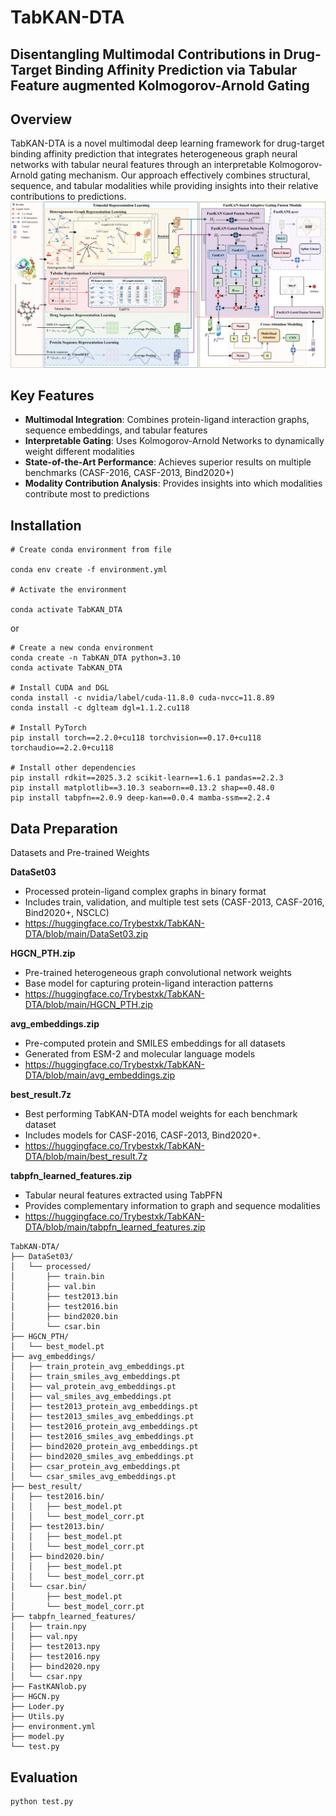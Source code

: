 # TabKAN-DTA

## Disentangling Multimodal Contributions in Drug-Target Binding Affinity Prediction via Tabular Feature augmented Kolmogorov-Arnold Gating

## Overview

TabKAN-DTA is a novel multimodal deep learning framework for drug-target binding affinity prediction that integrates heterogeneous graph neural networks with tabular neural features through an interpretable Kolmogorov-Arnold gating mechanism. Our approach effectively combines structural, sequence, and tabular modalities while providing insights into their relative contributions to predictions.
![TabKAN-DTA Model Architecture](https://raw.githubusercontent.com/trybestxk/TabKAN-DTA/main/tabKANmodel.png)


## Key Features

- **Multimodal Integration**: Combines protein-ligand interaction graphs, sequence embeddings, and tabular features
- **Interpretable Gating**: Uses Kolmogorov-Arnold Networks to dynamically weight different modalities
- **State-of-the-Art Performance**: Achieves superior results on multiple benchmarks (CASF-2016, CASF-2013, Bind2020+)
- **Modality Contribution Analysis**: Provides insights into which modalities contribute most to predictions

## Installation

```
# Create conda environment from file

conda env create -f environment.yml

# Activate the environment

conda activate TabKAN_DTA
```

or

```
# Create a new conda environment
conda create -n TabKAN_DTA python=3.10
conda activate TabKAN_DTA

# Install CUDA and DGL
conda install -c nvidia/label/cuda-11.8.0 cuda-nvcc=11.8.89
conda install -c dglteam dgl=1.1.2.cu118

# Install PyTorch
pip install torch==2.2.0+cu118 torchvision==0.17.0+cu118 torchaudio==2.2.0+cu118

# Install other dependencies
pip install rdkit==2025.3.2 scikit-learn==1.6.1 pandas==2.2.3 
pip install matplotlib==3.10.3 seaborn==0.13.2 shap==0.48.0
pip install tabpfn==2.0.9 deep-kan==0.0.4 mamba-ssm==2.2.4
```

## Data Preparation

Datasets and Pre-trained Weights

**DataSet03**

- Processed protein-ligand complex graphs in binary format
- Includes train, validation, and multiple test sets (CASF-2013, CASF-2016, Bind2020+, NSCLC)
- https://huggingface.co/Trybestxk/TabKAN-DTA/blob/main/DataSet03.zip

**HGCN_PTH.zip**

- Pre-trained heterogeneous graph convolutional network weights
- Base model for capturing protein-ligand interaction patterns
- https://huggingface.co/Trybestxk/TabKAN-DTA/blob/main/HGCN_PTH.zip

**avg_embeddings.zip**

- Pre-computed protein and SMILES embeddings for all datasets
- Generated from ESM-2 and molecular language models
- https://huggingface.co/Trybestxk/TabKAN-DTA/blob/main/avg_embeddings.zip

**best_result.7z**

- Best performing TabKAN-DTA model weights for each benchmark dataset
- Includes models for CASF-2016, CASF-2013, Bind2020+.
- https://huggingface.co/Trybestxk/TabKAN-DTA/blob/main/best_result.7z

**tabpfn_learned_features.zip**

- Tabular neural features extracted using TabPFN
- Provides complementary information to graph and sequence modalities
- https://huggingface.co/Trybestxk/TabKAN-DTA/blob/main/tabpfn_learned_features.zip

```
TabKAN-DTA/
├── DataSet03/
│   └── processed/
│       ├── train.bin
│       ├── val.bin
│       ├── test2013.bin
│       ├── test2016.bin
│       ├── bind2020.bin
│       └── csar.bin
├── HGCN_PTH/
│   └── best_model.pt
├── avg_embeddings/
│   ├── train_protein_avg_embeddings.pt
│   ├── train_smiles_avg_embeddings.pt
│   ├── val_protein_avg_embeddings.pt
│   ├── val_smiles_avg_embeddings.pt
│   ├── test2013_protein_avg_embeddings.pt
│   ├── test2013_smiles_avg_embeddings.pt
│   ├── test2016_protein_avg_embeddings.pt
│   ├── test2016_smiles_avg_embeddings.pt
│   ├── bind2020_protein_avg_embeddings.pt
│   ├── bind2020_smiles_avg_embeddings.pt
│   ├── csar_protein_avg_embeddings.pt
│   └── csar_smiles_avg_embeddings.pt
├── best_result/
│   ├── test2016.bin/
│   │   ├── best_model.pt
│   │   └── best_model_corr.pt
│   ├── test2013.bin/
│   │   ├── best_model.pt
│   │   └── best_model_corr.pt
│   ├── bind2020.bin/
│   │   ├── best_model.pt
│   │   └── best_model_corr.pt
│   └── csar.bin/
│       ├── best_model.pt
│       └── best_model_corr.pt
├── tabpfn_learned_features/
│   ├── train.npy
│   ├── val.npy
│   ├── test2013.npy
│   ├── test2016.npy
│   ├── bind2020.npy
│   └── csar.npy
├── FastKANlob.py
├── HGCN.py
├── Loder.py
├── Utils.py
├── environment.yml
├── model.py
└── test.py

```

## Evaluation

```
python test.py
```


